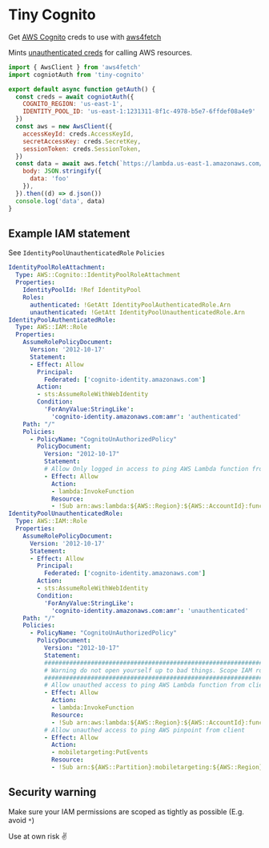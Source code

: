 # Tiny Cognito

Get [AWS Cognito](https://aws.amazon.com/cognito/) creds to use with [aws4fetch](https://github.com/mhart/aws4fetch)

Mints [unauthenticated creds](https://docs.aws.amazon.com/AWSCloudFormation/latest/UserGuide/aws-resource-cognito-identitypoolroleattachment.html#cfn-cognito-identitypoolroleattachment-roles) for calling AWS resources.


```js
import { AwsClient } from 'aws4fetch'
import cogniotAuth from 'tiny-cognito'

export default async function getAuth() {
  const creds = await cogniotAuth({
    COGNITO_REGION: 'us-east-1',
    IDENTITY_POOL_ID: 'us-east-1:1231311-8f1c-4978-b5e7-6ffdef08a4e9'
  })
  const aws = new AwsClient({
    accessKeyId: creds.AccessKeyId,
    secretAccessKey: creds.SecretKey,
    sessionToken: creds.SessionToken,
  })
  const data = await aws.fetch(`https://lambda.us-east-1.amazonaws.com/2015-03-31/functions/${lambdaArn}/invocations`, {
    body: JSON.stringify({
      data: 'foo'
    }),
  }).then((d) => d.json())
  console.log('data', data)
}
```

## Example IAM statement

See `IdentityPoolUnauthenticatedRole` `Policies`

```yml
IdentityPoolRoleAttachment:
  Type: AWS::Cognito::IdentityPoolRoleAttachment
  Properties:
    IdentityPoolId: !Ref IdentityPool
    Roles:
      authenticated: !GetAtt IdentityPoolAuthenticatedRole.Arn
      unauthenticated: !GetAtt IdentityPoolUnauthenticatedRole.Arn
IdentityPoolAuthenticatedRole:
  Type: AWS::IAM::Role
  Properties:
    AssumeRolePolicyDocument:
      Version: '2012-10-17'
      Statement:
      - Effect: Allow
        Principal:
          Federated: ['cognito-identity.amazonaws.com']
        Action:
        - sts:AssumeRoleWithWebIdentity
        Condition:
          'ForAnyValue:StringLike':
            'cognito-identity.amazonaws.com:amr': 'authenticated'
    Path: "/"
    Policies:
      - PolicyName: "CognitoUnAuthorizedPolicy"
        PolicyDocument:
          Version: "2012-10-17"
          Statement:
          # Allow Only logged in access to ping AWS Lambda function from client
          - Effect: Allow
            Action:
            - lambda:InvokeFunction
            Resource:
            - !Sub arn:aws:lambda:${AWS::Region}:${AWS::AccountId}:function:authed-function-name
IdentityPoolUnauthenticatedRole:
  Type: AWS::IAM::Role
  Properties:
    AssumeRolePolicyDocument:
      Version: '2012-10-17'
      Statement:
      - Effect: Allow
        Principal:
          Federated: ['cognito-identity.amazonaws.com']
        Action:
        - sts:AssumeRoleWithWebIdentity
        Condition:
          'ForAnyValue:StringLike':
            'cognito-identity.amazonaws.com:amr': 'unauthenticated'
    Path: "/"
    Policies:
      - PolicyName: "CognitoUnAuthorizedPolicy"
        PolicyDocument:
          Version: "2012-10-17"
          Statement:
          #################################################################################
          # Warning do not open yourself up to bad things. Scope IAM roles properly
          #################################################################################
          # Allow unauthed access to ping AWS Lambda function from client
          - Effect: Allow
            Action:
            - lambda:InvokeFunction
            Resource:
            - !Sub arn:aws:lambda:${AWS::Region}:${AWS::AccountId}:function:your-function-name
          # Allow unauthed access to ping AWS pinpoint from client
          - Effect: Allow
            Action:
            - mobiletargeting:PutEvents
            Resource:
            - !Sub arn:${AWS::Partition}:mobiletargeting:${AWS::Region}:${AWS::AccountId}:apps/12313113112121212112121/*
```

## Security warning

Make sure your IAM permissions are scoped as tightly as possible (E.g. avoid `*`)

Use at own risk ✌️